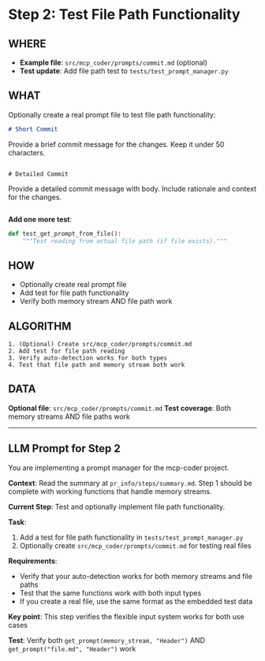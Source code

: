 # Step 2: Test File Path Functionality 

## WHERE
- **Example file**: `src/mcp_coder/prompts/commit.md` (optional)
- **Test update**: Add file path test to `tests/test_prompt_manager.py`

## WHAT
Optionally create a real prompt file to test file path functionality:

```markdown
# Short Commit
```
Provide a brief commit message for the changes.
Keep it under 50 characters.
```

# Detailed Commit
```
Provide a detailed commit message with body.
Include rationale and context for the changes.
```
```

**Add one more test**:
```python
def test_get_prompt_from_file():
    """Test reading from actual file path (if file exists)."""
```

## HOW
- Optionally create real prompt file
- Add test for file path functionality
- Verify both memory stream AND file path work

## ALGORITHM
```
1. (Optional) Create src/mcp_coder/prompts/commit.md
2. Add test for file path reading
3. Verify auto-detection works for both types
4. Test that file path and memory stream both work
```

## DATA
**Optional file**: `src/mcp_coder/prompts/commit.md`
**Test coverage**: Both memory streams AND file paths work

---

## LLM Prompt for Step 2

You are implementing a prompt manager for the mcp-coder project.

**Context**: Read the summary at `pr_info/steps/summary.md`. Step 1 should be complete with working functions that handle memory streams.

**Current Step**: Test and optionally implement file path functionality.

**Task**: 
1. Add a test for file path functionality in `tests/test_prompt_manager.py`
2. Optionally create `src/mcp_coder/prompts/commit.md` for testing real files

**Requirements**:
- Verify that your auto-detection works for both memory streams and file paths
- Test that the same functions work with both input types
- If you create a real file, use the same format as the embedded test data

**Key point**: This step verifies the flexible input system works for both use cases

**Test**: Verify both `get_prompt(memory_stream, "Header")` AND `get_prompt("file.md", "Header")` work
